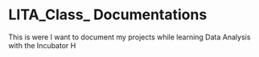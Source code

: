 # LITA_Class_ Documentations
This is were I want to document my projects  while learning Data Analysis with the Incubator H




